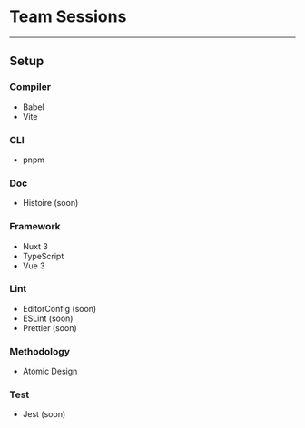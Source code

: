 # Team Sessions

---

## Setup

### Compiler
- Babel
- Vite

### CLI
- pnpm

### Doc

- Histoire (soon)

### Framework

- Nuxt 3
- TypeScript
- Vue 3

### Lint

- EditorConfig (soon)
- ESLint (soon)
- Prettier (soon)

### Methodology

- Atomic Design

### Test

- Jest (soon)
